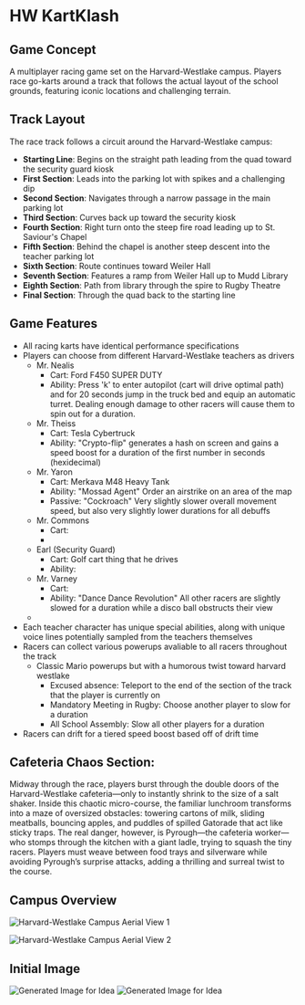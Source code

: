 # HW KartKlash

## Game Concept

A multiplayer racing game set on the Harvard-Westlake campus. Players race go-karts around a track that follows the actual layout of the school grounds, featuring iconic locations and challenging terrain.

## Track Layout

The race track follows a circuit around the Harvard-Westlake campus:

- **Starting Line**: Begins on the straight path leading from the quad toward the security guard kiosk
- **First Section**: Leads into the parking lot with spikes and a challenging dip
- **Second Section**: Navigates through a narrow passage in the main parking lot
- **Third Section**: Curves back up toward the security kiosk
- **Fourth Section**: Right turn onto the steep fire road leading up to St. Saviour's Chapel
- **Fifth Section**: Behind the chapel is another steep descent into the teacher parking lot
- **Sixth Section**: Route continues toward Weiler Hall
- **Seventh Section**: Features a ramp from Weiler Hall up to Mudd Library
- **Eighth Section**: Path from library through the spire to Rugby Theatre
- **Final Section**: Through the quad back to the starting line

## Game Features

- All racing karts have identical performance specifications
- Players can choose from different Harvard-Westlake teachers as drivers
    - Mr. Nealis
        - Cart: Ford F450 SUPER DUTY
        - Ability: Press 'k' to enter autopilot (cart will drive optimal path) and for 20 seconds jump in the truck bed and equip an automatic turret. Dealing enough damage to other racers will cause them to spin out for a duration.
    - Mr. Theiss
        - Cart: Tesla Cybertruck
        - Ability: "Crypto-flip" generates a hash on screen and gains a speed boost for a duration of the first number in seconds (hexidecimal)
    - Mr. Yaron
        - Cart: Merkava M48 Heavy Tank
        - Ability: "Mossad Agent" Order an airstrike on an area of the map
        - Passive: "Cockroach" Very slightly slower overall movement speed, but also very slightly lower durations for all debuffs 
    - Mr. Commons
        - Cart: 
        - 
    - Earl (Security Guard)
        - Cart: Golf cart thing that he drives
        - Ability: 
    - Mr. Varney
        - Cart: 
        - Ability: "Dance Dance Revolution" All other racers are slightly slowed for a duration while a disco ball obstructs their view
    - 
- Each teacher character has unique special abilities, along with unique voice lines potentially sampled from the teachers themselves
- Racers can collect various powerups avaliable to all racers throughout the track
    - Classic Mario powerups but with a humorous twist toward harvard westlake
        - Excused absence: Teleport to the end of the section of the track that the player is currently on
        - Mandatory Meeting in Rugby: Choose another player to slow for a duration
        - All School Assembly: Slow all other players for a duration
- Racers can drift for a tiered speed boost based off of drift time

## Cafeteria Chaos Section:
Midway through the race, players burst through the double doors of the Harvard-Westlake cafeteria—only to instantly shrink to the size of a salt shaker. Inside this chaotic micro-course, the familiar lunchroom transforms into a maze of oversized obstacles: towering cartons of milk, sliding meatballs, bouncing apples, and puddles of spilled Gatorade that act like sticky traps. The real danger, however, is Pyrough—the cafeteria worker—who stomps through the kitchen with a giant ladle, trying to squash the tiny racers. Players must weave between food trays and silverware while avoiding Pyrough’s surprise attacks, adding a thrilling and surreal twist to the course.

## Campus Overview

<!-- Image 1: Aerial view of Harvard-Westlake campus showing Rugby Theatre, athletic fields, and swimming pool -->
![Harvard-Westlake Campus Aerial View 1](./hw1.png)

<!-- Image 2: Aerial view showing St. Saviour's Chapel, Mudd Library, Rugby Theatre, and the main field -->
![Harvard-Westlake Campus Aerial View 2](./hw2.png)


## Initial Image
![Generated Image for Idea](./generated1.png)
![Generated Image for Idea](./generated2.png)